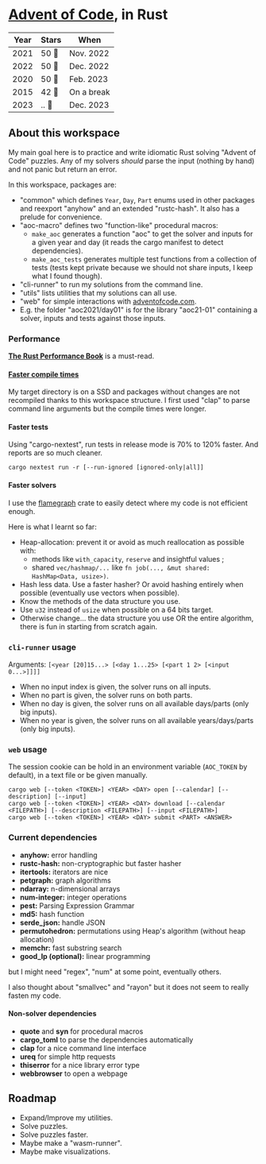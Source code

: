 # [Advent of Code](https://adventofcode.com), in Rust
Year | Stars | When
---- | ----- | ---------
2021 | 50 🌟 | Nov. 2022
2022 | 50 🌟 | Dec. 2022
2020 | 50 🌟 | Feb. 2023
2015 | 42 🌟 | On a break
2023 | .. 🌟 | Dec. 2023

## About this workspace
My main goal here is to practice and write idiomatic Rust solving "Advent of Code" puzzles.
Any of my solvers _should_ parse the input (nothing by hand) and not panic but return an error.

In this workspace, packages are:

- "common" which defines `Year`, `Day`, `Part` enums used in other packages and reexport "anyhow" and an extended "rustc-hash".
  It also has a prelude for convenience.
- "aoc-macro" defines two "function-like" procedural macros:
    - `make_aoc` generates a function "aoc" to get the solver and inputs
      for a given year and day (it reads the cargo manifest to detect dependencies).
    - `make_aoc_tests` generates multiple test functions from a collection of tests
      (tests kept private because we should not share inputs, I keep what I found though).
- "cli-runner" to run my solutions from the command line.
- "utils" lists utilities that my solutions can all use.
- "web" for simple interactions with [adventofcode.com](https://adventofcode.com).
- E.g. the folder "aoc2021/day01" is for the library "aoc21-01" containing a solver, inputs and tests against those inputs.

### Performance
[**The Rust Performance Book**](https://nnethercote.github.io/perf-book/) is a must-read.

#### [Faster compile times](https://endler.dev/2020/rust-compile-times/)
My target directory is on a SSD and packages without changes are not recompiled thanks to this workspace structure.
I first used "clap" to parse command line arguments but the compile times were longer.

#### Faster tests
Using "cargo-nextest", run tests in release mode is 70% to 120% faster.
And reports are so much cleaner.

    cargo nextest run -r [--run-ignored [ignored-only|all]]

#### Faster solvers
I use the [flamegraph](https://crates.io/crates/flamegraph) crate to easily detect where my code is not efficient enough.

Here is what I learnt so far:

- Heap-allocation: prevent it or avoid as much reallocation as possible with:
    - methods like `with_capacity`, `reserve` and insightful values ;
    - shared `vec/hashmap/...` like `fn job(..., &mut shared: HashMap<Data, usize>)`.
- Hash less data. Use a faster hasher? Or avoid hashing entirely when possible (eventually use vectors when possible).
- Know the methods of the data structure you use.
- Use `u32` instead of `usize` when possible on a 64 bits target.
- Otherwise change... the data structure you use OR the entire algorithm, there is fun in starting from scratch again.

### `cli-runner` usage
Arguments: `[<year [20]15...> [<day 1...25> [<part 1 2> [<input 0...>]]]]`

- When no input index is given, the solver runs on all inputs.
- When no part is given, the solver runs on both parts.
- When no day is given, the solver runs on all available days/parts (only big inputs).
- When no year is given, the solver runs on all available years/days/parts (only big inputs).

### `web` usage
The session cookie can be hold in an environment variable (`AOC_TOKEN` by default), in a text file or be given manually.

    cargo web [--token <TOKEN>] <YEAR> <DAY> open [--calendar] [--description] [--input]
    cargo web [--token <TOKEN>] <YEAR> <DAY> download [--calendar <FILEPATH>] [--description <FILEPATH>] [--input <FILEPATH>]
    cargo web [--token <TOKEN>] <YEAR> <DAY> submit <PART> <ANSWER>

### Current dependencies
- **anyhow:** error handling
- **rustc-hash:** non-cryptographic but faster hasher
- **itertools:** iterators are nice
- **petgraph:** graph algorithms
- **ndarray:** n-dimensional arrays
- **num-integer:** integer operations
- **pest:** Parsing Expression Grammar
- **md5:** hash function
- **serde_json:** handle JSON
- **permutohedron:** permutations using Heap's algorithm (without heap allocation)
- **memchr:** fast substring search
- **good_lp (optional):** linear programming

but I might need "regex", "num" at some point, eventually others.

I also thought about "smallvec" and "rayon" but it does not seem to really fasten my code.

#### Non-solver dependencies
- **quote** and **syn** for procedural macros
- **cargo_toml** to parse the dependencies automatically
- **clap** for a nice command line interface
- **ureq** for simple http requests
- **thiserror** for a nice library error type
- **webbrowser** to open a webpage

## Roadmap
- Expand/Improve my utilities.
- Solve puzzles.
- Solve puzzles faster.
- Maybe make a "wasm-runner".
- Maybe make visualizations.
